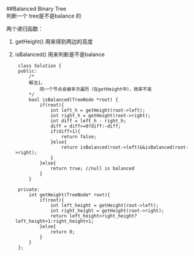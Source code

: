 ##Balanced Binary Tree    
判断一个 tree是不是balance 的

两个递归函数：
1. getHeight()
    用来得到两边的高度
2. isBalanced() 
    用来判断是不是balance


		class Solution {
		public:
		    /*
		    解法1， 
		        同一个节点会被多次遍历（在getHeight中），效率不高
		    */
		    bool isBalanced(TreeNode *root) {
		        if(root){
		            int left_h = getHeight(root->left);
		            int right_h = getHeight(root->right);
		            int diff = left_h - right_h;
		            diff = diff>=0?diff:-diff;
		            if(diff>1){
		                return false;
		            }else{
		                return isBalanced(root->left)&&isBalanced(root->right);
		            }
		        }else{
		            return true; //null is balanced
		        }
		    }
		    
		private:
		    int getHeight(TreeNode* root){
		        if(root){
		            int left_height = getHeight(root->left);
		            int right_height = getHeight(root->right);
		            return left_height>right_height?left_height+1:right_height+1;
		        }else{
		            return 0;
		        }
		    }
		};


